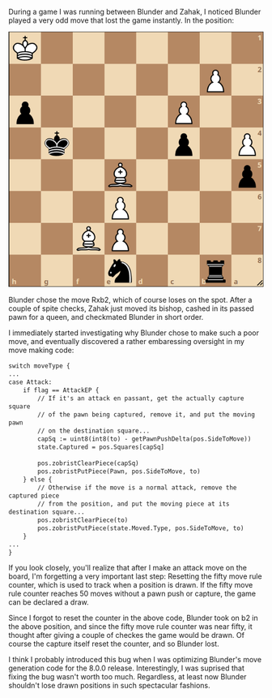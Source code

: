 During a game I was running between Blunder and Zahak, I noticed Blunder played a very odd move that lost the game instantly. In the position:

![1r2n3/4PB2/4P3/p3B3/P1p3k1/2P4p/1P6/7K b - - 68 105](media/blunder.PNG)

Blunder chose the move Rxb2, which of course loses on the spot. After a couple of spite checks, Zahak just moved its bishop, cashed in its
passed pawn for a queen, and checkmated Blunder in short order.

I immediately started investigating why Blunder chose to make such a poor move, and eventually discovered a rather embaressing oversight in my move making
code:

```
switch moveType {
...
case Attack:
    if flag == AttackEP {
        // If it's an attack en passant, get the actually capture square
        // of the pawn being captured, remove it, and put the moving pawn
        // on the destination square...
        capSq := uint8(int8(to) - getPawnPushDelta(pos.SideToMove))
        state.Captured = pos.Squares[capSq]

        pos.zobristClearPiece(capSq)
        pos.zobristPutPiece(Pawn, pos.SideToMove, to)
    } else {
        // Otherwise if the move is a normal attack, remove the captured piece
        // from the position, and put the moving piece at its destination square...
        pos.zobristClearPiece(to)
        pos.zobristPutPiece(state.Moved.Type, pos.SideToMove, to)
    }
...
}
```

If you look closely, you'll realize that after I make an attack move on the board, I'm forgetting a very important last step: Resetting the 
fifty move rule counter, which is used to track when a position is drawn. If the fifty move rule counter reaches 50 moves without a pawn
push or capture, the game can be declared a draw.

Since I forgot to reset the counter in the above code, Blunder took on b2 in the above position, and since the fifty move rule counter was
near fifty, it thought after giving a couple of checkes the game would be drawn. Of course the capture itself reset the counter, and
so Blunder lost.

I think I probably introduced this bug when I was optimizing Blunder's move generation code for the 8.0.0 release. Interestingly, I was suprised
that fixing the bug wasn't worth too much. Regardless, at least now Blunder shouldn't lose drawn positions in such spectacular fashions.
